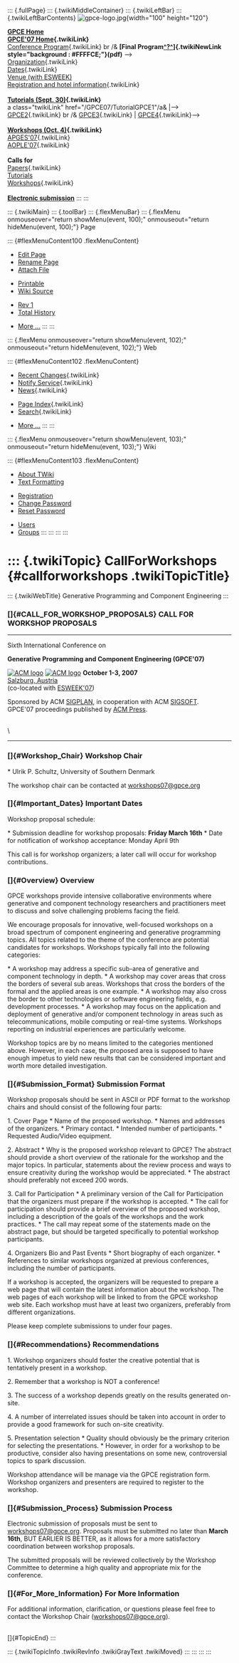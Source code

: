 ::: {.fullPage}
::: {.twikiMiddleContainer}
::: {.twikiLeftBar}
::: {.twikiLeftBarContents}
![gpce-logo.jpg](../pub/GPCE07/WebLeftBar/gpce-logo.jpg){width="100"
height="120"}

**[GPCE Home](http://www.gpce.org/)**\
**[GPCE\'07 Home](WebHome){.twikiLink}**\
[Conference Program](ConferenceProgram){.twikiLink} br /& **[Final
Program[^?^](/edit/GPCE07/PubGPCE07WebHomeGpceProgrampdf?topicparent=GPCE07.CallForWorkshops)]{.twikiNewLink
style="background : #FFFFCE;"}(pdf)** \--\>\
[Organization](ConferenceOrganization){.twikiLink}\
[Dates](ImportantDates){.twikiLink}\
[Venue (with
ESWEEK)](http://www.ida.liu.se/conferences/codes/esweek/venue.shtml)\
[Registration and hotel
information](ConferenceRegistration){.twikiLink}\
\
**[Tutorials (Sept. 30)](GpceTutorials){.twikiLink}**\
a class=\"twikiLink\" href=\"/GPCE07/TutorialGPCE1\"/a& \|\--\>
[GPCE2](TutorialGPCE2){.twikiLink} br /&
[GPCE3](/GPCE07/TutorialGPCE3){.twikiLink} \|
[GPCE4](/GPCE07/TutorialGPCE4){.twikiLink}\--\>\
\
**[Workshops (Oct. 4)](GpceWorkshops){.twikiLink}**\
[APGES\'07](APGES07){.twikiLink}\
[AOPLE\'07](AOPLE07){.twikiLink}\
\
**Calls for**\
[Papers](CallForPapers){.twikiLink}\
[Tutorials](http://resource-aware.org/twiki/bin/view/GPCE07/CallForTutorials)\
[Workshops](CallForWorkshops){.twikiLink}\
\
**[Electronic
submission](http://www.easychair.org/conferences/?conf=GPCE07)**
:::
:::

::: {.twikiMain}
::: {.toolBar}
::: {.flexMenuBar}
::: {.flexMenu onmouseover="return showMenu(event, 100);" onmouseout="return hideMenu(event, 100);"}
Page

::: {#flexMenuContent100 .flexMenuContent}
-   [Edit
    Page](http://www.program-transformation.org/edit/GPCE07/CallForWorkshops?t=1536828011)
-   [Rename
    Page](http://www.program-transformation.org/rename/GPCE07/CallForWorkshops)
-   [Attach
    File](http://www.program-transformation.org/attach/GPCE07/CallForWorkshops)

<!-- -->

-   [Printable](http://www.program-transformation.org/view/GPCE07/CallForWorkshops?skin=print.pattern)
-   [Wiki
    Source](http://www.program-transformation.org/view/GPCE07/CallForWorkshops?skin=text&raw=on&contenttype=text/plain)

<!-- -->

-   [Rev
    1](http://www.program-transformation.org/view/GPCE07/CallForWorkshops?rev=1.1)
-   [Total
    History](http://www.program-transformation.org/rdiff/GPCE07/CallForWorkshops)

<!-- -->

-   [More
    \...](http://www.program-transformation.org/oops/GPCE07/CallForWorkshops?template=oopsmore&param1=1.1&param2=1.1)
:::
:::

::: {.flexMenu onmouseover="return showMenu(event, 102);" onmouseout="return hideMenu(event, 102);"}
Web

::: {#flexMenuContent102 .flexMenuContent}
-   [Recent Changes](WebChanges){.twikiLink}
-   [Notify Service](WebNotify){.twikiLink}
-   [News](WebNews){.twikiLink}

<!-- -->

-   [Page Index](WebIndex){.twikiLink}
-   [Search](WebSearch){.twikiLink}

<!-- -->

-   [More
    \...](http://www.program-transformation.org/oops/GPCE07/CallForWorkshops?template=oopsmore&param1=1.1&param2=1.1)
:::
:::

::: {.flexMenu onmouseover="return showMenu(event, 103);" onmouseout="return hideMenu(event, 103);"}
Wiki

::: {#flexMenuContent103 .flexMenuContent}
-   [About
    TWiki](http://www.program-transformation.org/view/TWiki/WebHome)
-   [Text
    Formatting](http://www.program-transformation.org/view/TWiki/TextFormattingRules)

<!-- -->

-   [Registration](http://www.program-transformation.org/view/TWiki/TWikiRegistration)
-   [Change
    Password](http://www.program-transformation.org/view/TWiki/ChangePassword)
-   [Reset
    Password](http://www.program-transformation.org/view/TWiki/ResetPassword)

<!-- -->

-   [Users](http://www.program-transformation.org/view/Main/TWikiUsers)
-   [Groups](http://www.program-transformation.org/view/Main/TWikiGroups)
:::
:::
:::
:::

::: {.twikiTopic}
CallForWorkshops {#callforworkshops .twikiTopicTitle}
================

::: {.twikiWebTitle}
Generative Programming and Component Engineering
:::

### []{#CALL_FOR_WORKSHOP_PROPOSALS} CALL FOR WORKSHOP PROPOSALS

------------------------------------------------------------------------

Sixth International Conference on

**Generative Programming and Component Engineering (GPCE\'07)**

[![ACM
logo](http://www.cs.uu.nl/~visser/acmlogo.gif)](http://www.acm.org/)
[![ACM
logo](http://www.cs.uu.nl/~visser/acmlogo.gif)](http://www.acm.org/)
**October 1-3, 2007**\
[Salzburg, Austria](http://www2.salzburg.info/)\
(co-located with [ESWEEK\'07](http://www.esweek.org/))

Sponsored by ACM [SIGPLAN](http://www.acm.org/sigplan/), in cooperation
with ACM [SIGSOFT](http://www.acm.org/sigsoft/).\
GPCE\'07 proceedings published by [ACM Press](http://www.acm.org/pubs/).

\
\

------------------------------------------------------------------------

### []{#Workshop_Chair} Workshop Chair

\* Ulrik P. Schultz, University of Southern Denmark

The workshop chair can be contacted at <workshops07@gpce.org>

### []{#Important_Dates} Important Dates

Workshop proposal schedule:

\* Submission deadline for workshop proposals: **Friday March 16th** \*
Date for notification of workshop acceptance: Monday April 9th

This call is for workshop organizers; a later call will occur for
workshop contributions.

### []{#Overview} Overview

GPCE workshops provide intensive collaborative environments where
generative and component technology researchers and practitioners meet
to discuss and solve challenging problems facing the field.

We encourage proposals for innovative, well-focused workshops on a broad
spectrum of component engineering and generative programming topics. All
topics related to the theme of the conference are potential candidates
for workshops. Workshops typically fall into the following categories:

\* A workshop may address a specific sub-area of generative and
component technology in depth. \* A workshop may cover areas that cross
the borders of several sub areas. Workshops that cross the borders of
the formal and the applied areas is one example. \* A workshop may also
cross the border to other technologies or software engineering fields,
e.g. development processes. \* A workshop may focus on the application
and deployment of generative and/or component technology in areas such
as telecommunications, mobile computing or real-time systems. Workshops
reporting on industrial experiences are particularly welcome.

Workshop topics are by no means limited to the categories mentioned
above. However, in each case, the proposed area is supposed to have
enough impetus to yield new results that can be considered important and
worth more detailed investigation.

### []{#Submission_Format} Submission Format

Workshop proposals should be sent in ASCII or PDF format to the workshop
chairs and should consist of the following four parts:

1\. Cover Page \* Name of the proposed workshop. \* Names and addresses
of the organizers. \* Primary contact. \* Intended number of
participants. \* Requested Audio/Video equipment.

2\. Abstract \* Why is the proposed workshop relevant to GPCE? The
abstract should provide a short overview of the rationale for the
workshop and the major topics. In particular, statements about the
review process and ways to ensure creativity during the workshop would
be appreciated. \* The abstract should preferably not exceed 200 words.

3\. Call for Participation \* A preliminary version of the Call for
Participation that the organizers must prepare if the workshop is
accepted. \* The call for participation should provide a brief overview
of the proposed workshop, including a description of the goals of the
workshops and the work practices. \* The call may repeat some of the
statements made on the abstract page, but should be targeted
specifically to potential workshop participants.

4\. Organizers Bio and Past Events \* Short biography of each organizer.
\* References to similar workshops organized at previous conferences,
including the number of participants.

If a workshop is accepted, the organizers will be requested to prepare a
web page that will contain the latest information about the workshop.
The web pages of each workshop will be linked to from the GPCE workshop
web site. Each workshop must have at least two organizers, preferably
from different organizations.

Please keep complete submissions to under four pages.

### []{#Recommendations} Recommendations

1\. Workshop organizers should foster the creative potential that is
tentatively present in a workshop.

2\. Remember that a workshop is NOT a conference!

3\. The success of a workshop depends greatly on the results generated
on-site.

4\. A number of interrelated issues should be taken into account in order
to provide a good framework for such on-site creativity.

5\. Presentation selection \* Quality should obviously be the primary
criterion for selecting the presentations. \* However, in order for a
workshop to be productive, consider also having presentations on some
new, controversial topics to spark discussion.

Workshop attendance will be manage via the GPCE registration form.
Workshop organizers and presenters are required to register to the
workshop.

### []{#Submission_Process} Submission Process

Electronic submission of proposals must be sent to
<workshops07@gpce.org>. Proposals must be submitted no later than
**March 16th**, BUT EARLIER IS BETTER, as it allows for a more
satisfactory coordination between workshop proposals.

The submitted proposals will be reviewed collectively by the Workshop
Committee to determine a high quality and appropriate mix for the
conference.

### []{#For_More_Information} For More Information

For additional information, clarification, or questions please feel free
to contact the Workshop Chair (<workshops07@gpce.org>).

\
[]{#TopicEnd}
:::

::: {.twikiTopicInfo .twikiRevInfo .twikiGrayText .twikiMoved}
:::
:::
:::
:::
